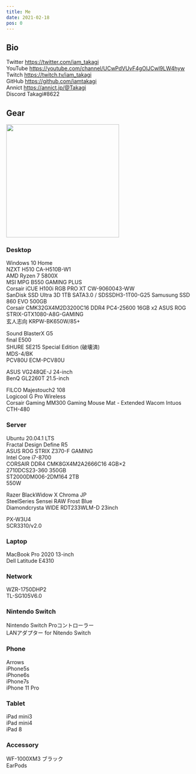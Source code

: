 ```yaml
---
title: Me
date: 2021-02-18
pos: 0
---
```


## Bio 
Twitter https://twitter.com/iam_takagi \
YouTube https://youtube.com/channel/UCwPdVUvF4gOlJCwl9LW4hyw \
Twitch https://twitch.tv/iam_takagi \
GitHub   https://github.com/iamtakagi \
Annict   https://annict.jp/@Takagi \
Discord Takagi#8622

## Gear
<img src="https://i.imgur.com/wV665pE.jpg" width="300">

### Desktop
Windows 10 Home\
NZXT H510 CA-H510B-W1\
AMD Ryzen 7 5800X\
MSI MPG B550 GAMING PLUS\
Corsair iCUE H100i RGB PRO XT CW-9060043-WW\
SanDisk SSD Ultra 3D 1TB SATA3.0 / SDSSDH3-1T00-G25
Samusung SSD 860 EVO 500GB\
Corsair CMK32GX4M2D3200C16 DDR4 PC4-25600 16GB x2
ASUS ROG STRIX-GTX1080-A8G-GAMING\
玄人志向 KRPW-BK650W/85+

Sound BlasterX G5\
final E500\
SHURE SE215 Special Edition (破壊済)\
MDS-4/BK\
PCV80U ECM-PCV80U

ASUS VG248QE-J 24-inch\
BenQ GL2260T 21.5-inch

FILCO Majestouch2 108\
Logicool G Pro Wireless\
Corsair Gaming MM300 Gaming Mouse Mat - Extended
Wacom Intuos CTH-480

### Server
Ubuntu 20.04.1 LTS\
Fractal Design Define R5\
ASUS ROG STRIX Z370-F GAMING\
Intel Core i7-8700\
CORSAIR DDR4 CMK8GX4M2A2666C16 4GB×2\
2710DCS23-360 350GB\
ST2000DM006-2DM164 2TB\
550W

Razer BlackWidow X Chroma JP\
SteelSeries Sensei RAW Frost Blue\
Diamondcrysta WIDE RDT233WLM-D 23inch

PX-W3U4\
SCR3310/v2.0

### Laptop
MacBook Pro 2020 13-inch\
Dell Latitude E4310

### Network
WZR-1750DHP2\
TL-SG105V6.0

### Nintendo Switch
Nintendo Switch Proコントローラー\
LANアダプター for Nitendo Switch

### Phone
Arrows\
iPhone5s\
iPhone6s\
iPhone7s\
iPhone 11 Pro

### Tablet
iPad mini3\
iPad mini4\
iPad 8

### Accessory
WF-1000XM3 ブラック\
EarPods
